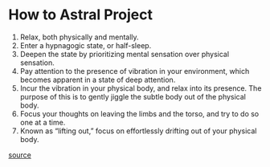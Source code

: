 # How to Astral Project

1. Relax, both physically and mentally.
2. Enter a hypnagogic state, or half-sleep.
3. Deepen the state by prioritizing mental sensation over physical sensation.
4. Pay attention to the presence of vibration in your environment, which becomes 
  apparent in a state of deep attention.
5. Incur the vibration in your physical body, and relax into its presence. The 
  purpose of this is to gently jiggle the subtle body out of the physical body.
6. Focus your thoughts on leaving the limbs and the torso, and try to do so one 
  at a time.
7. Known as “lifting out,” focus on effortlessly drifting out of your physical body.

[source](https://www.gaia.com/article/what-is-astral-projection)
